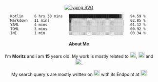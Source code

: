 <div align="center">  
  
[![Typing SVG](https://readme-typing-svg.herokuapp.com?font=Monaco&color=%23D3F5F7&size=29&center=true&vCenter=true&width=900&height=135&lines=Welcome;I'm+Moritz;I'm+15;I'm+from+Germany)](https://git.io/typing-svg)

<!--START_SECTION:waka-->
```text
Kotlin     6 hrs 30 mins   ███████████████████████▓░   94.59 % 
Markdown   11 mins         ▓░░░░░░░░░░░░░░░░░░░░░░░░   02.85 % 
YAML       4 mins          ▒░░░░░░░░░░░░░░░░░░░░░░░░   01.12 % 
TOML       3 mins          ▒░░░░░░░░░░░░░░░░░░░░░░░░   00.92 % 
INI        1 min           ░░░░░░░░░░░░░░░░░░░░░░░░░   00.34 % 
```
<!--END_SECTION:waka-->


#### About Me
I'm **Moritz** and i am **15** years old. My work is mostly related to 	<img src="https://img.shields.io/badge/docker-D3F5F7?style=for-the-badge&logo=docker&logoColor=red" height="20"/>, <img src="https://img.shields.io/badge/kotlin-D3F5F7?style=for-the-badge&logo=kotlin&logoColor=red" height="20"/> and <img src="https://img.shields.io/badge/Gradle-D3F5F7?style=for-the-badge&logo=Gradle&logoColor=red" height="20"/>.

My search query's are mostly written on <img src="https://img.shields.io/badge/Edge-D3F5F7?style=for-the-badge&logo=Microsoft-edge&logoColor=red" height="20"/> with its Endpoint at <img src="https://img.shields.io/badge/google-D3F5F7?style=for-the-badge&logo=google&logoColor=red" height="20"/>

</div>
  
